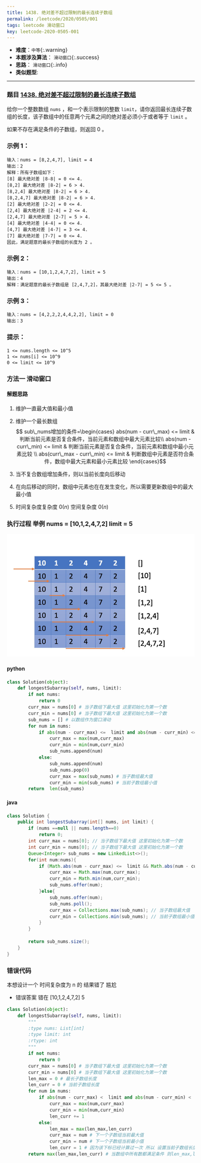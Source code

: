 ```yaml
---
title: 1438. 绝对差不超过限制的最长连续子数组
permalink: /leetcode/2020/0505/001
tags: leetcode 滑动窗口
key: leetcode-2020-0505-001
---
```

- __难度__：`中等`{:.warning}
- __本题涉及算法__： `滑动窗口`{:.success}
- __思路__：  `滑动窗口`{:.info}
- __类似题型__:

---

### 题目 [1438. 绝对差不超过限制的最长连续子数组](https://leetcode-cn.com/problems/longest-continuous-subarray-with-absolute-diff-less-than-or-equal-to-limit/)

给你一个整数数组 `nums` ，和一个表示限制的整数 `limit`，请你返回最长连续子数组的长度，该子数组中的任意两个元素之间的绝对差必须小于或者等于 `limit` 。

如果不存在满足条件的子数组，则返回 0 。

### 示例 1：
```
输入：nums = [8,2,4,7], limit = 4
输出：2
解释：所有子数组如下：
[8] 最大绝对差 |8-8| = 0 <= 4.
[8,2] 最大绝对差 |8-2| = 6 > 4.
[8,2,4] 最大绝对差 |8-2| = 6 > 4.
[8,2,4,7] 最大绝对差 |8-2| = 6 > 4.
[2] 最大绝对差 |2-2| = 0 <= 4.
[2,4] 最大绝对差 |2-4| = 2 <= 4.
[2,4,7] 最大绝对差 |2-7| = 5 > 4.
[4] 最大绝对差 |4-4| = 0 <= 4.
[4,7] 最大绝对差 |4-7| = 3 <= 4.
[7] 最大绝对差 |7-7| = 0 <= 4.
因此，满足题意的最长子数组的长度为 2 。
```
### 示例 2：
```
输入：nums = [10,1,2,4,7,2], limit = 5
输出：4
解释：满足题意的最长子数组是 [2,4,7,2]，其最大绝对差 |2-7| = 5 <= 5 。
```
### 示例 3：
```
输入：nums = [4,2,2,2,4,4,2,2], limit = 0
输出：3
```

### 提示：
```
1 <= nums.length <= 10^5
1 <= nums[i] <= 10^9
0 <= limit <= 10^9
```

### 方法一 滑动窗口
#### 解题思路
1. 维护一直最大值和最小值
2. 维护一个最长数组
$$ sub\_nums增加的条件=\begin{cases}
abs(num - curr\_max) <=  limit & 判断当前元素是否复合条件，当前元素和数组中最大元素比较\\
abs(num - curr\_min) <=  limit & 判断当前元素是否复合条件，当前元素和数组中最小元素比较 \\
abs(curr\_max - curr\_min) <= limit & 判断数组中元素是否符合条件，数组中最大元素和最小元素比较
\end{cases}$$

3. 当不复合数组增加条件，则以当前长度向后移动
4. 在向后移动的同时，数组中元素也在在发生变化，所以需要更新数组中的最大最小值
5. 时间复杂度复杂度 $0(n)$ 空间复杂度 $0(n)$

### 执行过程 举例 nums = [10,1,2,4,7,2] limit = 5

![pic](/assets/images/leetcode/0505/Jietu20200506-011907@2x.jpg)

#### python
```python
class Solution(object):
    def longestSubarray(self, nums, limit):
        if not nums:
            return 0
        curr_max = nums[0] # 当子数组下最大值 这里初始化为第一个数
        curr_min = nums[0] # 当子数组下最大值 这里初始化为第一个数
        sub_nums = [] # 以数组作为窗口滑动
        for num in nums:
            if abs(num - curr_max) <=  limit and abs(num - curr_min) <=  limit and abs(curr_max - curr_min) <= limit:
                curr_max = max(num,curr_max)
                curr_min = min(num,curr_min)
                sub_nums.append(num)
            else:    
                sub_nums.append(num)
                sub_nums.pop(0)
                curr_max = max(sub_nums) # 当子数组最大值
                curr_min = min(sub_nums) # 当前子数组最小值
        return  len(sub_nums)
```

#### java
```java
class Solution {
    public int longestSubarray(int[] nums, int limit) {
        if (nums ==null || nums.length==0)
            return 0;
        int curr_max = nums[0]; // 当子数组下最大值 这里初始化为第一个数
        int curr_min = nums[0]; // 当子数组下最大值 这里初始化为第一个数
        Queue<Integer> sub_nums = new LinkedList<>();
        for(int num:nums){
            if (Math.abs(num - curr_max) <=  limit && Math.abs(num - curr_min) <=  limit && Math.abs(curr_max - curr_min) <= limit) {
                curr_max = Math.max(num,curr_max);
                curr_min = Math.min(num,curr_min);
                sub_nums.offer(num);
            }else{
                sub_nums.offer(num);
                sub_nums.poll();
                curr_max = Collections.max(sub_nums); // 当子数组最大值
                curr_min = Collections.min(sub_nums); // 当前子数组最小值
            }
        }

        return sub_nums.size();
    }
}
```

### 错误代码
本想设计一个 时间复杂度为 n 的 结果错了 尴尬
- 错误答案 错在 [10,1,2,4,7,2] 5
```python
class Solution(object):
    def longestSubarray(self, nums, limit):
        """
        :type nums: List[int]
        :type limit: int
        :rtype: int
        """
        if not nums:
            return 0
        curr_max = nums[0] # 当子数组下最大值 这里初始化为第一个数
        curr_min = nums[0] # 当子数组下最大值 这里初始化为第一个数
        len_max = 0 # 最长子数组长度
        len_curr = 0 # 当前子数组长度
        for num in nums:
            if abs(num - curr_max) <  limit and abs(num - curr_min) <  limit:
                curr_max = max(num,curr_max)
                curr_min = min(num,curr_min)
                len_curr += 1
            else:
                len_max = max(len_max,len_curr)
                curr_max = num # 下一个子数组当前最大值
                curr_min = num # 下一个子数组当前最小值
                len_curr = 1 # 因为该下标已经计算过一次 所以 设置当前子数组长度为 1
        return max(len_max,len_curr) # 当数组中所有数都满足条件 则len_max,len_curr 进行比较
```
